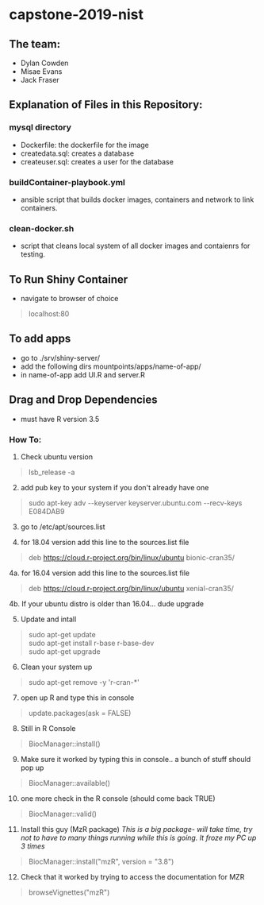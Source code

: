 # capstone-2019-nist

## The team: 
* Dylan Cowden
* Misae Evans
* Jack Fraser

## Explanation of Files in this Repository: 
### mysql directory 
* Dockerfile: the dockerfile for the image
* createdata.sql: creates a database
* createuser.sql: creates a user for the database 
### buildContainer-playbook.yml
* ansible script that builds docker images, containers and network to link containers. 
### clean-docker.sh
* script that cleans local system of all docker images and contaienrs for testing.

## To Run Shiny Container
* navigate to browser of choice
>  localhost:80

## To add apps 
* go to ./srv/shiny-server/
* add the following dirs mountpoints/apps/name-of-app/ 
* in name-of-app add UI.R and server.R 

## Drag and Drop Dependencies
* must have R version 3.5
### How To: 
1. Check ubuntu version 
> lsb_release -a
2. add pub key to your system if you don't already have one 
> sudo apt-key adv --keyserver keyserver.ubuntu.com --recv-keys E084DAB9
3. go to /etc/apt/sources.list

4. for 18.04 version add this line to the sources.list file  <br />
> deb https://cloud.r-project.org/bin/linux/ubuntu bionic-cran35/  <br />

4a. for 16.04 version add this line to the sources.list file  <br />
> deb https://cloud.r-project.org/bin/linux/ubuntu xenial-cran35/  <br />

4b. If your ubuntu distro is older than 16.04... dude upgrade  <br />

5. Update and intall  <br />
> sudo apt-get update  <br />
> sudo apt-get install r-base r-base-dev <br />
> sudo apt-get upgrade <br />
6. Clean your system up <br />
> sudo apt-get remove -y 'r-cran-*' <br />
7. open up R and type this in console 
>update.packages(ask = FALSE) <br />
8. Still in R Console <br />
> BiocManager::install() <br />
9. Make sure it worked by typing this in console.. a bunch of stuff should pop up <br />
> BiocManager::available()
10. one more check in the R console (should come back TRUE) <br />
> BiocManager::valid() <br />
11. Install this guy (MzR package) *This is a big package- will take time, try not to have to many things running while this is going. It froze my PC up 3 times*
> BiocManager::install("mzR", version = "3.8") <br />
12. Check that it worked by trying to access the documentation for MZR <br />
> browseVignettes("mzR") <br />
